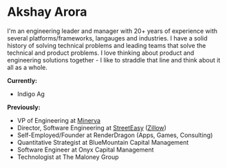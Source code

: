 # Akshay Arora

I'm an engineering leader and manager with 20+ years of experience with several platforms/frameworks, langauges and industries. I have a solid history of solving technical problems and leading teams that solve the technical and product problems. I love thinking about product and engineering solutions together - I like to straddle that line and think about it all as a whole.

**Currently:** 
* Indigo Ag

**Previously:**
* VP of Engineering at [Minerva](https://minervaknows.com)
* Director, Software Engineering at [StreetEasy](https://streeteasy.com) ([Zillow](https://zillow.com))
* Self-Employed/Founder at RenderDragon (Apps, Games, Consulting)
* Quantitative Strategist at BlueMountain Capital Management
* Software Engineer at Onyx Capital Management
* Technologist at The Maloney Group
